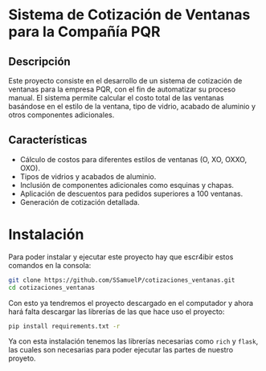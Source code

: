 # Sistema de Cotización de Ventanas para la Compañía PQR

## Descripción

Este proyecto consiste en el desarrollo de un sistema de cotización de ventanas para la empresa PQR, con el fin de automatizar su proceso manual. El sistema permite calcular el costo total de las ventanas basándose en el estilo de la ventana, tipo de vidrio, acabado de aluminio y otros componentes adicionales.

## Características
- Cálculo de costos para diferentes estilos de ventanas (O, XO, OXXO, OXO).
- Tipos de vidrios y acabados de aluminio.
- Inclusión de componentes adicionales como esquinas y chapas.
- Aplicación de descuentos para pedidos superiores a 100 ventanas.
- Generación de cotización detallada.

# **Instalación**
Para poder instalar y ejecutar este proyecto hay que escr4ibir estos comandos en la consola:
```bash
git clone https://github.com/SSamuelP/cotizaciones_ventanas.git
cd cotizaciones_ventanas
```
Con esto ya tendremos el proyecto descargado en el computador y ahora hará falta descargar las librerías de las que hace uso el proyecto:
```bash
pip install requirements.txt -r
```
Ya con esta instalación tenemos las librerías necesarias como ```rich``` y ```flask```, las cuales son necesarias para poder ejecutar las partes de nuestro proyeto.
